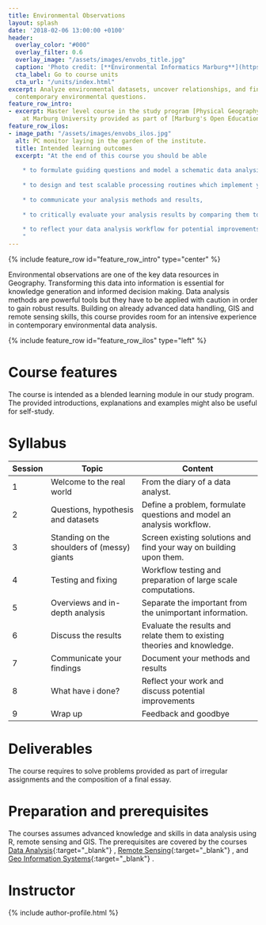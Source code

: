 ```yaml
---
title: Environmental Observations
layout: splash
date: '2018-02-06 13:00:00 +0100'
header:
  overlay_color: "#000"
  overlay_filter: 0.6
  overlay_image: "/assets/images/envobs_title.jpg"
  caption: 'Photo credit: [**Environmental Informatics Marburg**](https://www.flickr.com/environmentalinformatics-marburg/)'
  cta_label: Go to course units
  cta_url: "/units/index.html"
excerpt: Analyze environmental datasets, uncover relationships, and find answers to
  contemporary environmental questions.
feature_row_intro:
- excerpt: Master level course in the study program [Physical Geography](https://www.uni-marburg.de/fb19/studium/studiengaenge/msc-phygeo)
    at Marburg University provided as part of [Marburg's Open Educational Resources](https://oer.uni-marburg.de).
feature_row_ilos:
- image_path: "/assets/images/envobs_ilos.jpg"
  alt: PC monitor laying in the garden of the institute.
  title: Intended learning outcomes
  excerpt: "At the end of this course you should be able
  
    * to formulate guiding questions and model a schematic data analysis workflow in order to solve a real-life problem, 
	
	* to design and test scalable processing routines which implement your analysis workflow,
	
	* to communicate your analysis methods and results,
	
	* to critically evaluate your analysis results by comparing them to existing findings or theories,
	
	* to reflect your data analysis workflow for potential improvements.
	"
---
```


{% include feature_row id="feature_row_intro" type="center" %}

Environmental observations are one of the key data resources in Geography. Transforming this data into information is essential for knowledge generation and informed decision making. Data analysis methods are powerful tools but they have to be applied with caution in order to gain robust results. Building on already advanced data handling, GIS and remote sensing skills, this course provides room for an intensive experience in contemporary environmental data analysis.

{% include feature_row id="feature_row_ilos" type="left" %}


# Course features

The course is intended as a blended learning module in our study program. The provided introductions, explanations and examples might also be useful for self-study.



# Syllabus

| Session | Topic | Content |
|-------|--------|---------|
| 1 | Welcome to the real world | From the diary of a data analyst. |
| 2 | Questions, hypothesis and datasets | Define a problem, formulate questions and model an analysis workflow. |
| 3 | Standing on the shoulders of (messy) giants | Screen existing solutions and find your way on building upon them. |
| 4 | Testing and fixing | Workflow testing and preparation of large scale computations. |
| 5 | Overviews and in-depth analysis | Separate the important from the unimportant information. |
| 6 | Discuss the results | Evaluate the results and relate them to existing theories and knowledge. |
| 7 | Communicate your findings | Document your methods and results |
| 8 | What have i done? | Reflect your work and discuss potential improvements |
| 9 | Wrap up | Feedback and goodbye |



# Deliverables

The course requires to solve problems provided as part of irregular assignments and the composition of a final essay.




# Preparation and prerequisites

The courses assumes advanced knowledge and skills in data analysis using R, remote sensing and GIS. The prerequisites are covered by the courses [Data Analysis](https://oer.uni-marburg.de/ilias.php?ref_id=326&cmdClass=ilrepositorygui&cmdNode=r5&baseClass=ilrepositorygui){:target="_blank"}
, [Remote Sensing](https://oer.uni-marburg.de/ilias.php?ref_id=340&cmdClass=ilrepositorygui&cmdNode=r5&baseClass=ilrepositorygui){:target="_blank"}
, and [Geo Information Systems](https://oer.uni-marburg.de/ilias.php?ref_id=327&cmdClass=ilrepositorygui&cmdNode=r5&baseClass=ilrepositorygui){:target="_blank"}
.



# Instructor
{% include author-profile.html %}